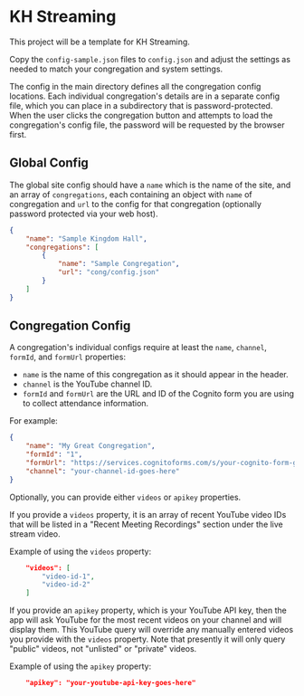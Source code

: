 # KH Streaming #

This project will be a template for KH Streaming. 

Copy the `config-sample.json` files to `config.json` and adjust the settings
as needed to match your congregation and system settings.

The config in the main directory defines all the congregation config locations.
Each individual congregation's details are in a separate config file, which
you can place in a subdirectory that is password-protected. When the user 
clicks the congregation button and attempts to load the congregation's config
file, the password will be requested by the browser first. 

## Global Config

The global site config should have a `name` which is the name of the site, and an array of `congregations`, each containing an object with `name` of congregation and `url` to the config for that congregation (optionally password protected via your web host). 

```json
{
    "name": "Sample Kingdom Hall",
    "congregations": [
        {
            "name": "Sample Congregation",
            "url": "cong/config.json"
        }
    ]
}
```

## Congregation Config

A congregation's individual configs require at least the `name`, `channel`, `formId`, and  `formUrl` properties:

  - `name` is the name of this congregation as it should appear in the header.
  - `channel` is the YouTube channel ID. 
  - `formId` and `formUrl` are the URL and ID of the Cognito form you are using to collect attendance information.

For example: 

```json
{
    "name": "My Great Congregation",
    "formId": "1",
    "formUrl": "https://services.cognitoforms.com/s/your-cognito-form-goes-here",
    "channel": "your-channel-id-goes-here"
} 
```

Optionally, you can provide either `videos` or `apikey` properties.

If you provide a `videos` property, it is an array of recent YouTube video IDs that will be listed in a "Recent Meeting Recordings" section under the live stream video. 

Example of using the `videos` property: 

```json
    "videos": [
        "video-id-1",
        "video-id-2"
    ]
```

If you provide an `apikey` property, which is your YouTube API key, then the app will ask YouTube for the most recent videos on your channel and will display them. This YouTube query will override any manually entered videos you provide with the `videos` property. Note that presently it will only query "public" videos, not "unlisted" or "private" videos.

Example of using the `apikey` property:

```json
    "apikey": "your-youtube-api-key-goes-here"
```